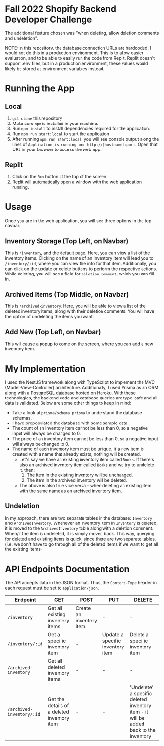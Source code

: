 # Fall 2022 Shopify Backend Developer Challenge

The additional feature chosen was "when deleting, allow deletion comments and undeletion".

NOTE: In this repository, the database connection URLs are hardcoded. I would not do this in a production environment. This is to allow easier evaluation, and to be able to easily run the code from Replit. Replit doesn't support .env files, but in a production environment, these values would likely be stored as environment variables instead.

# Running the App

## Local

1. `git clone` this repository
2. Make sure `npm` is installed in your machine.
3. Run `npm install` to install dependencies required for the application.
4. Run `npm run start:local` to start the application
5. After running `npm run start:local`, you will see console output along the lines of `Application is running on: http://[hostname]:port`. Open that URL in your browser to access the web app.

## Replit

1. Click on the `Run` button at the top of the screen.
2. Replit will automatically open a window with the web application running.

# Usage

Once you are in the web application, you will see three options in the top navbar.

## Inventory Storage (Top Left, on Navbar)

This is `/inventory`, and the default page. Here, you can view a list of the inventory items. Clicking on the name of an inventory item will lead you to `/inventory/:id`, where you can view the info for that item. Additionally, you can click on the update or delete buttons to perform the respective actions. While deleting, you will see a field for `Deletion Comment`, which you can fill in.

## Archived Items (Top Middle, on Navbar)

This is `/archived-inventory`. Here, you will be able to view a list of the deleted inventory items, along with their deletion comments. You will have the option of undeleting the items you want.

## Add New (Top Left, on Navbar)

This will cause a popup to come on the screen, where you can add a new inventory item.

# My Implementation

I used the NestJS framework along with TypeScript to implement the MVC (Model-View-Controller) architecture. Additionally, I used Prisma as an ORM along with a PostgreSQL database hosted on Heroku. With these technologies, the backend code and database queries are type-safe and all data is validated. Below are some other things to keep in mind:

- Take a look at `prisma/schema.prisma` to understand the database schemas.
- I have prepopulated the database with some sample data.
- The count of an inventory item cannot be less than 0, so a negative input will always be changed to 0.
- The price of an inventory item cannot be less than 0, so a negative input will always be changed to 0.
- The name of each inventory item must be unique. If a new item is created with a name that already exists, nothing will be created.
  - Let's say we have an existing inventory item called `Books`. If there's also an archived inventory item called `Books` and we try to undelete it, then:
    1. The item in the existing inventory will be unchanged.
    2. The item in the archived inventory will be deleted.
  - The above is also true vice versa - when deleting an existing item with the same name as an archived inventory item.

## Undeletion

In my approach, there are two separate tables in the database: `Inventory` and `ArchivedInventory`. Whenever an inventory item in `Inventory` is deleted, it is moved to the `ArchivedInventory` table along with a deletion comment. When/if the item is undeleted, it is simply moved back. This way, querying for deleted and existing items is quick, since there are two separate tables. (i.e. we don't have to go through all of the deleted items if we want to get all the existing items)

# API Endpoints Documentation

The API accepts data in the JSON format. Thus, the `Content-Type` header in each request must be set to `application/json`.

| Endpoint                  | GET                                         | POST                      | PUT                              | DELETE                                                                                |
| ------------------------- | ------------------------------------------- | ------------------------- | -------------------------------- | ------------------------------------------------------------------------------------- |
| `/inventory`              | Get all existing inventory items            | Create an inventory item. | -                                | -                                                                                     |
| `/inventory/:id`          | Get a specific inventory item               | -                         | Update a specific inventory item | Delete a specific inventory item                                                      |
| `/archived-inventory`     | Get all deleted inventory items             | -                         | -                                | -                                                                                     |
| `/archived-inventory/:id` | Get the details of a deleted inventory item | -                         | -                                | 'Undelete' a specific deleted inventory item - it will be added back to the inventory |
